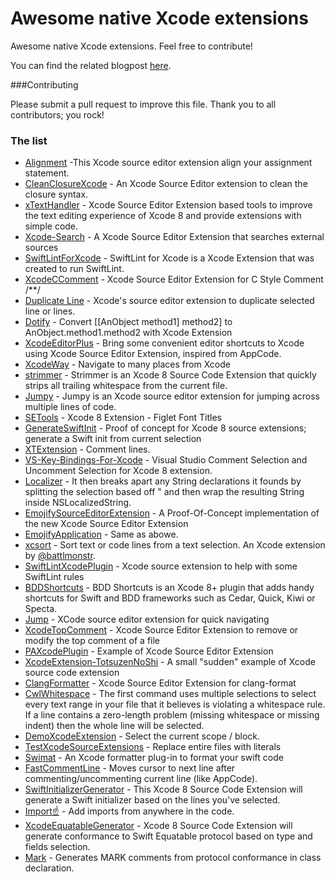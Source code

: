 # Awesome native Xcode extensions
Awesome native Xcode extensions. Feel free to contribute!

You can find the related blogpost [here](https://theswiftdev.com/2016/08/17/xcode-8-extensions/).

###Contributing

Please submit a pull request to improve this file. Thank you to all contributors; you rock!

### The list
* [Alignment](https://github.com/tid-kijyun/XcodeSourceEditorExtension-Alignment) -This Xcode source editor extension align your assignment statement.
* [CleanClosureXcode](https://github.com/BalestraPatrick/CleanClosureXcode) - An Xcode Source Editor extension to clean the closure syntax.
* [xTextHandler](https://github.com/cyanzhong/xTextHandler) -  Xcode Source Editor Extension based tools to improve the text editing experience of Xcode 8 and provide extensions with simple code.
* [Xcode-Search](https://github.com/skyline75489/Xcode-Search) - A Xcode Source Editor Extension that searches external sources
* [SwiftLintForXcode](https://github.com/norio-nomura/SwiftLintForXcode) - SwiftLint for Xcode is a Xcode Extension that was created to run SwiftLint.
* [XcodeCComment](https://github.com/flexih/XcodeCComment) - Xcode Source Editor Extension for C Style Comment /**/
* [Duplicate Line](https://github.com/castus/Xcode8Extensions) - Xcode's source editor extension to duplicate selected line or lines.
* [Dotify](https://github.com/cyanzhong/Dotify) - Convert [[AnObject method1] method2] to AnObject.method1.method2 with Xcode Extension
* [XcodeEditorPlus](https://github.com/wangshengjia/XcodeEditorPlus) - Bring some convenient editor shortcuts to Xcode using Xcode Source Editor Extension, inspired from AppCode.
* [XcodeWay](https://github.com/onmyway133/XcodeWay) - Navigate to many places from Xcode
* [strimmer](https://github.com/squarefrog/strimmer) - Strimmer is an Xcode 8 Source Code Extension that quickly strips all trailing whitespace from the current file.
* [Jumpy](https://github.com/eddiekaiger/Jumpy) - Jumpy is an Xcode source editor extension for jumping across multiple lines of code.
* [SETools](https://github.com/AfricanSwift/SETools) - Xcode 8 Extension - Figlet Font Titles
* [GenerateSwiftInit](https://github.com/bkobilansky/GenerateSwiftInit) - Proof of concept for Xcode 8 source extensions; generate a Swift init from current selection
* [XTExtension](https://github.com/wuwen1030/XTExtension) - Comment lines.
* [VS-Key-Bindings-For-Xcode](https://github.com/SlavaBreath/VS-Key-Bindings-For-Xcode) - Visual Studio Comment Selection and Uncomment Selection for Xcode 8 extension.
* [Localizer](https://github.com/esttorhe/Localizer) - It then breaks apart any String declarations it founds by splitting the selection based off " and then wrap the resulting String inside NSLocalizedString.
* [EmojifySourceEditorExtension](https://github.com/bhargavg/EmojifySourceEditorExtension) - A Proof-Of-Concept implementation of the new Xcode Source Editor Extension
* [EmojifyApplication](https://github.com/huangxinping/EmojifyApplication) - Same as abowe.
* [xcsort](http://apps.brrm.ru/xcsort/) - Sort text or code lines from a text selection. An Xcode extension by [@battlmonstr](https://github.com/battlmonstr).
* [SwiftLintXcodePlugin](https://github.com/libec/SwiftLintXcodePlugin) - Xcode source extension to help with some SwiftLint rules
* [BDDShortcuts](https://github.com/tjarratt/BDDShortcuts) - BDD Shortcuts is an Xcode 8+ plugin that adds handy shortcuts for Swift and BDD frameworks such as Cedar, Quick, Kiwi or Specta.
* [Jump](https://github.com/deszip/Jump) - XCode source editor extension for quick navigating
* [XcodeTopComment](https://github.com/alexito4/XcodeTopComment) - Xcode Source Editor Extension to remove or modify the top comment of a file
* [PAXcodePlugin](https://github.com/balloonsys/PAXcodePlugin) - Example of Xcode Source Editor Extension
* [XcodeExtension-TotsuzenNoShi](https://github.com/safx/XcodeExtension-TotsuzenNoShi) - A small "sudden" example of Xcode source code extension
* [ClangFormatter](https://github.com/neonichu/ClangFormatter) - Xcode Source Editor Extension for clang-format
* [CwlWhitespace](https://github.com/mattgallagher/CwlWhitespace) - The first command uses multiple selections to select every text range in your file that it believes is violating a whitespace rule. If a line contains a zero-length problem (missing whitespace or missing indent) then the whole line will be selected.
* [DemoXcodeExtension](https://github.com/rickytan/DemoXcodeExtension) - Select the current scope / block.
* [TestXcodeSourceExtensions](https://github.com/hugofalkman/TestXcodeSourceExtensions) - Replace entire files with literals
* [Swimat](https://github.com/Jintin/Swimat) - An Xcode formatter plug-in to format your swift code
* [FastCommentLine](https://github.com/ebaker355/FastCommentLine) - Moves cursor to next line after commenting/uncommenting current line (like AppCode).
* [SwiftInitializerGenerator](https://github.com/Bouke/SwiftInitializerGenerator) - This Xcode 8 Source Code Extension will generate a Swift initializer based on the lines you've selected.
* [Import☝️](https://github.com/markohlebar/Import) - Add imports from anywhere in the code.
* [XcodeEquatableGenerator](https://github.com/sergdort/XcodeEquatableGenerator) - Xcode 8 Source Code Extension will generate conformance to Swift Equatable protocol based on type and fields selection.
* [Mark](https://github.com/velyan/Mark) - Generates MARK comments from protocol conformance in class declaration.

